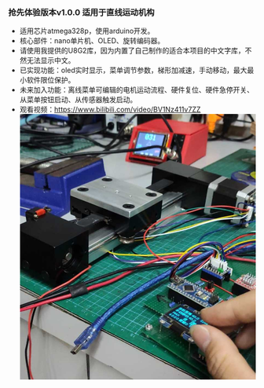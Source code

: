 ### 抢先体验版本v1.0.0 适用于直线运动机构
  * 适用芯片atmega328p，使用arduino开发。
  * 核心部件：nano单片机、OLED、旋转编码器。
  * 请使用我提供的U8G2库，因为内置了自己制作的适合本项目的中文字库，不然无法显示中文。
  * 已实现功能：oled实时显示，菜单调节参数，梯形加减速，手动移动，最大最小软件限位保护。
  * 未来加入功能：离线菜单可编辑的电机运动流程、硬件复位、硬件急停开关、从菜单按钮启动、从传感器触发启动。
  * 观看视频：https://www.bilibili.com/video/BV1Nz411v7ZZ
![](https://github.com/jie326513988/OLED-menu-offline-programmable-stepping-motor-controller/blob/master/picture/001.jpg)
